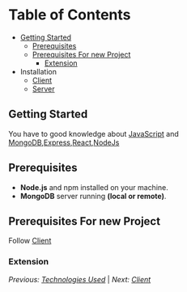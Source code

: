 # Table of Contents

- [Getting Started](#getting-started)
  - [Prerequisites](#prerequisites)
  - [Prerequisites For new Project](prerequisites-for-new-project)
    - [Extension](extenstion)
- Installation
  - [Client](./client.md)
  - [Server](./server.md)

## Getting Started

You have to good knowledge about [JavaScript](./technologiesUsed.md/#javascript) and [MongoDB](./technologiesUsed.md/#mongodb),[Express](./technologiesUsed.md/#express),[React](./technologiesUsed.md/#react),[NodeJs](./technologiesUsed.md/#nodejs)

## Prerequisites

- **Node.js** and npm installed on your machine.
- **MongoDB** server running **(local or remote)**.

## Prerequisites For new Project

Follow [Client](./client.md)

### Extension

_Previous: [Technologies Used](./technologiesUsed.md)_ | _Next: [Client](./client.md)_

